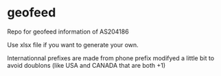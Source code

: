 # geofeed
Repo for geofeed information of AS204186

Use xlsx file if you want to generate your own.

Internationnal prefixes are made from phone prefix modifyed a little bit to avoid doublons (like USA and CANADA that are both +1)
